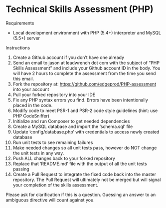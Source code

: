 Technical Skills Assessment (PHP)
=================================

Requirements

* Local development environment with PHP (5.4+) interpreter and MySQL (5.5+) server

Instructions

1. Create a Github account if you don’t have one already
2. Send an email to jason at leadwrench dot com with the subject of “PHP Skills Assessment” and include your Github 
   account ID in the body. You will have 2 hours to complete the assessment from the time you send this email.
3. Fork the repository at: https://github.com/edgeprod/PHP-assessment into your account
4. Pull your forked repository into your IDE
5. Fix any PHP syntax errors you find. Errors have been intentionally placed in the code. 
6. Modify code to meet PSR-1 and PSR-2 code style guidelines (hint: use PHP CodeSniffer)
7. Initialize and run Composer to get needed dependencies
8. Create a MySQL database and import the ‘schema.sql’ file
9. Update ‘config/database.php’ with credentials to access newly created database
10. Run unit tests to see remaining failures
11. Make needed changes so all unit tests pass, however do NOT change the unit tests in any way.
12. Push ALL changes back to your forked repository
13. Replace that ‘README.md’ file with the output of all the unit tests passing
14. Create a Pull Request to integrate the fixed code back into the master repository. The Pull Request will ultimately 
    not be merged but will signal your completion of the skills assessment.

Please ask for clarification if this is a question. Guessing an answer to an ambiguous directive will count against you.